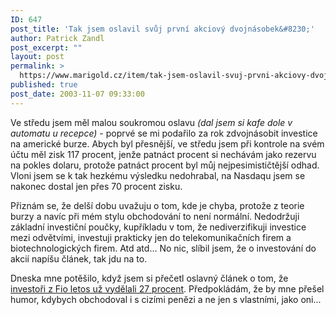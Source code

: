 ```yaml
---
ID: 647
post_title: 'Tak jsem oslavil svůj první akciový dvojnásobek&#8230;'
author: Patrick Zandl
post_excerpt: ""
layout: post
permalink: >
  https://www.marigold.cz/item/tak-jsem-oslavil-svuj-prvni-akciovy-dvojnasobek
published: true
post_date: 2003-11-07 09:33:00
---
```

<P>Ve středu jsem měl malou soukromou oslavu <EM>(dal jsem si kafe dole v automatu u recepce)</EM> - poprvé se mi podařilo za rok&#160;zdvojnásobit investice na americké burze. Abych byl přesnější, ve středu jsem při kontrole na svém účtu měl zisk 117 procent, jenže patnáct procent si nechávám jako rezervu na pokles dolaru, protože patnáct procent byl můj nejpesimističtější odhad. Vloni jsem se k tak hezkému výsledku nedohrabal, na Nasdaqu jsem se nakonec dostal jen přes 70 procent zisku. </P>
<P>Přiznám se, že delší dobu uvažuju o tom, kde je chyba, protože z teorie burzy a navíc při mém stylu obchodování to není normální. Nedodržuji základní investiční poučky, kupříkladu v tom, že nediverzifikuji investice mezi odvětvími, investuji prakticky jen do telekomunikačních firem a biotechnologických firem. Atd atd... No nic, slíbil jsem, že o investování do akcií napíšu článek, tak jdu na to. </P>
<P>Dneska mne potěšilo, když jsem si přečetl oslavný článek o tom, že <A href="http://www.fio.cz/cz/zprava_a_detail.itml?id=4000012485" target=_blank>investoři z Fio letos už vydělali 27 procent</A>. Předpokládám, že by mne přešel humor, kdybych obchodoval i s cizími penězi a ne jen s vlastními, jako oni...</P>
<P>&#160;</P>
